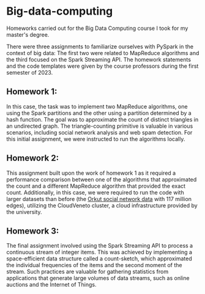 # Big-data-computing
Homeworks carried out for the Big Data Computing course I took for my master's degree.

There were three assignments to familiarize ourselves with PySpark in the context of big data: The first two were related to MapReduce algorithms and the third focused on the Spark Streaming API. The homework statements and the code templates were given by the course professors during the first semester of 2023.

## Homework 1:
In this case, the task was to implement two MapReduce algorithms, one using the Spark partitions and the other using a partition determined by a hash function. The goal was to approximate the count of distinct triangles in an undirected graph. The triangle-counting primitive is valuable in various scenarios, including social network analysis and web spam detection. For this initial assignment, we were instructed to run the algorithms locally.

## Homework 2:
This assignment built upon the work of homework 1 as it required a performance comparison between one of the algorithms that approximated the count and a different MapReduce algorithm that provided the exact count. Additionally, in this case, we were required to run the code with larger datasets than before (the [Orkut social network data](https://snap.stanford.edu/data/com-Orkut.html) with 117 million edges), utilizing the CloudVeneto cluster, a cloud infrastructure provided by the university.

## Homework 3:
The final assignment involved using the Spark Streaming API to process a continuous stream of integer items. This was achieved by implementing a space-efficient data structure called a count-sketch, which approximated the individual frequencies of the items and the second moment of the stream. Such practices are valuable for gathering statistics from applications that generate large volumes of data streams, such as online auctions and the Internet of Things.
